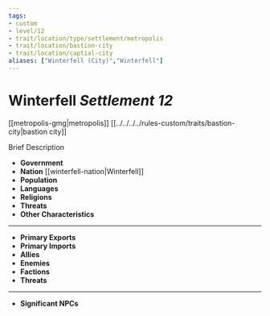 ```yaml
---
tags:
- custom
- level/12
- trait/location/type/settlement/metropolis
- trait/location/bastion-city 
- trait/location/captial-city
aliases: ["Winterfell (City)","Winterfell"]
---
```

# Winterfell *Settlement 12*
[[metropolis-gmg|metropolis]] [[../../../../rules-custom/traits/bastion-city|bastion city]] 

Brief Description

- **Government** 
- **Nation** [[winterfell-nation|Winterfell]] 
- **Population** 
- **Languages** 
- **Religions**
- **Threats** 
- **Other Characteristics** 
---
- **Primary Exports** 
- **Primary Imports** 
- **Allies** 
- **Enemies** 
- **Factions** 
- **Threats** 
---
- **Significant NPCs** 